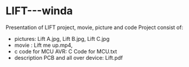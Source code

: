 # LIFT---winda
Presentation of LIFT project, movie, picture and code
Project consist of:
- pictures: Lift A.jpg, Lift B.jpg, Lift C.jpg
- movie : Lift me up.mp4,
- c code for MCU AVR: C Code for MCU.txt
- description PCB and all over device: Lift.pdf
